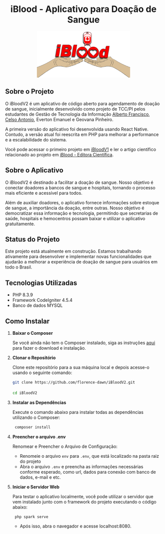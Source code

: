 <h1 align="center">iBlood - Aplicativo para Doação de Sangue</h1>
<p align="center">
  <img src="https://github.com/tardisblink/iBloodV1/blob/main/src/Img/Logo.png?raw=true" alt="iBloodV2 Logo" width="300px">
</p>

## Sobre o Projeto

O iBloodV2 é um aplicativo de código aberto para agendamento de doação de sangue, inicialmente desenvolvido como projeto de TCC/PI pelos estudantes de Gestão de Tecnologia da Informação [Alberto Francisco](https://github.com/tardisblink), [Celso Antonio](https://github.com/florence-dawn/), Everton Emanuel e Geovana Pinheiro.

A primeira versão do aplicativo foi desenvolvida usando React Native. Contudo, a versão atual foi reescrita em PHP para melhorar a performance e a escalabilidade do sistema.

Você pode acessar o primeiro projeto em [iBloodV1](https://github.com/tardisblink/iBloodV1) e ler o artigo científico relacionado ao projeto em [iBlood - Editora Científica](https://www.editoracientifica.com.br/books/chapter/230613381).

## Sobre o Aplicativo

O iBloodV2 é destinado a facilitar a doação de sangue. Nosso objetivo é conectar doadores a bancos de sangue e hospitais, tornando o processo mais eficiente e acessível para todos.

Além de auxiliar doadores, o aplicativo fornece informações sobre estoque de sangue, a importância da doação, entre outras. Nosso objetivo é democratizar essa informação e tecnologia, permitindo que secretarias de saúde, hospitais e hemocentros possam baixar e utilizar o aplicativo gratuitamente.

## Status do Projeto

Este projeto está atualmente em construção. Estamos trabalhando ativamente para desenvolver e implementar novas funcionalidades que ajudarão a melhorar a experiência de doação de sangue para usuários em todo o Brasil.

## Tecnologias Utilizadas

- PHP 8.3.9
- Framework CodeIgniter 4.5.4
- Banco de dados MYSQL

## Como Instalar

1. **Baixar o Composer**

   Se você ainda não tem o Composer instalado, siga as instruções [aqui](https://getcomposer.org/download/) para fazer o download e instalação.

2. **Clonar o Repositório**

   Clone este repositório para a sua máquina local e depois acesse-o usando o seguinte comando:

   ```bash
   git clone https://github.com/florence-dawn/iBloodV2.git

   cd iBloodV2
   ```

3. **Instalar as Dependências**

   Execute o comando abaixo para instalar todas as dependências utilizando o Composer:

   ```bash
    composer install
   ```

4. **Preencher o arquivo .env**

   Renomear e Preencher o Arquivo de Configuração:

   - Renomeie o arquivo `env` para `.env`, que está localizado na pasta raiz do projeto
   - Abra o arquivo `.env` e preencha as informações necessárias conforme esperado, como url, dados para conexão com banco de dados, e-mail e etc.

5. **Iniciar o Servidor Web**

   Para testar o aplicativo localmente, você pode utilizar o servidor que vem instalado junto com o framework do projeto executando o código abaixo:

   ```bash
    php spark serve
   ```

   - Após isso, abra o navegador e acesse localhost:8080.
